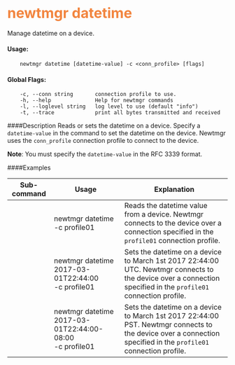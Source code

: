 ## <font color="#F2853F" style="font-size:24pt">newtmgr datetime </font>
Manage datetime on a device.

#### Usage:

```no-highlight
    newtmgr datetime [datetime-value] -c <conn_profile> [flags] 
```

#### Global Flags:

```no-highlight
    -c, --conn string       connection profile to use.
    -h, --help              Help for newtmgr commands
    -l, --loglevel string   log level to use (default "info")
    -t, --trace             print all bytes transmitted and received
```

####Description
Reads or sets the datetime on a device. Specify a `datetime-value` in the command to set the datetime on the device. Newtmgr uses the `conn_profile` connection profile to connect to the device.

**Note**: You must specify the  `datetime-value` in the RFC 3339 format.  

####Examples

Sub-command  | Usage                  | Explanation
-------------| -----------------------|-----------------
             | newtmgr datetime<br>-c profile01 | Reads the datetime value from a device. Newtmgr connects to the device over a connection specified in the `profile01` connection profile.
	     | newtmgr datetime 2017-03-01T22:44:00<br>-c profile01 | Sets the datetime on a device to March 1st 2017 22:44:00 UTC. Newtmgr connects to the device over a connection specified in the `profile01` connection profile.
	     | newtmgr datetime 2017-03-01T22:44:00-08:00<br>-c profile01| Sets the datetime on a device to March 1st 2017 22:44:00 PST. Newtmgr connects to the device over a connection specified in the `profile01` connection profile.
